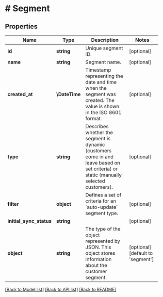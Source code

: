 # # Segment

## Properties

Name | Type | Description | Notes
------------ | ------------- | ------------- | -------------
**id** | **string** | Unique segment ID. | [optional]
**name** | **string** | Segment name. | [optional]
**created_at** | **\DateTime** | Timestamp representing the date and time when the segment was created. The value is shown in the ISO 8601 format. | [optional]
**type** | **string** | Describes whether the segment is dynamic (customers come in and leave based on set criteria) or static (manually selected customers). | [optional]
**filter** | **object** | Defines a set of criteria for an &#x60;auto-update&#x60; segment type. | [optional]
**initial_sync_status** | **string** |  | [optional]
**object** | **string** | The type of the object represented by JSON. This object stores information about the customer segment. | [optional] [default to 'segment']

[[Back to Model list]](../../README.md#models) [[Back to API list]](../../README.md#endpoints) [[Back to README]](../../README.md)
